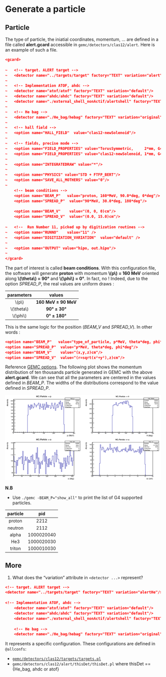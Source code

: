 # Generate a particle

## Particle
The type of particle, the iniatial coordinates, momentum, ... are defined in a file called **alert.gcard** accessible in `gemc/detectors/clas12/alert`. Here is an example  of such a file.

``` json
<gcard>
	
~	<!-- target. ALERT target -->
~	<detector name="../targets/target" factory="TEXT" variation="alert"/> 
~		
~	<!-- Implementation ATOF, ahdc -->
~	<detector name="atof/atof" factory="TEXT" variation="default"/>
~	<detector name="ahdc/ahdc" factory="TEXT" variation="default"/>
~	<detector name="./external_shell_nonActif/alertshell" factory="TEXT" variation="original"/>
~
~	<!-- He bag -->
~	<detector name="./He_bag/hebag" factory="TEXT" variation="original"/>
~
~	<!-- hall field -->
~	<option name="HALL_FIELD"  value="clas12-newSolenoid"/>
~
~	<!-- fields, precise mode -->
~	<option name="FIELD_PROPERTIES" value="TorusSymmetric,     2*mm, G4ClassicalRK4, linear"/>
~	<option name="FIELD_PROPERTIES" value="clas12-newSolenoid, 1*mm, G4ClassicalRK4, linear"/>
~
~	<option name="INTEGRATEDRAW" value="*"/>
~
~	<option name="PHYSICS" value="STD + FTFP_BERT"/>
~	<option name="SAVE_ALL_MOTHERS" value="0"/>
~	
	<!-- beam conditions -->
	<option name="BEAM_P"   value="proton, 160*MeV, 90.0*deg, 0*deg"/>
 	<option name="SPREAD_P"  value="90*MeV, 30.0*deg, 180*deg"/>
	
	<option name="BEAM_V"    value="(0, 0, 0)cm"/>
	<option name="SPREAD_V"  value="(0.0, 15.0)cm"/>

~	<!--  Run Number 11, picked up by digitization routines -->
~	<option name="RUNNO"    value="11" />
~	<option name="DIGITIZATION_VARIATION"  value="default" />
~	
~	<option name="OUTPUT" value="hipo, out.hipo"/>
~
</gcard>
```

The part of interest is called **beam conditions**. With this configuration file, the software will generate **proton** with momentum **\\(p\\) = 160 MeV** oriented along **\\(\theta\\) = 90°** and **\\(\phi\\) = 0°**. In fact, no ! Indeed, due to the option *SPREAD_P*, the real values are uniform draws : 

parameters | values
:---: | :---:
\\(p\\) | **160 MeV ± 90 MeV** 
\\(\theta\\) |**90° ± 30°**  
\\(\phi\\)  | **0° ± 180°**

This is the same logic for the position (*BEAM_V* and *SPREAD_V*). In other words :

``` json
<option name="BEAM_P"   value="type_of_particle, p*MeV, theta*deg, phi*deg"/>
<option name="SPREAD_P"  value="p*MeV, theta*deg, phi*deg"/>
<option name="BEAM_V"    value="(x,y,z)cm"/>
<option name="SPREAD_V"  value="(r=sqrt(x²+y²),z)cm"/>
```

Reference [GEMC options](https://gemc.jlab.org/gemc/html/documentation/options.html#gcard). The following plot shows the momentum distribution of ten thousands particle generated in GEMC with the above **alert.gcard**. We can see that all the parameters are centered in the values defined in *BEAM_P*. The widths of the distributions correspond to the value defined in *SPREAD_P*. 

![mc_particle.png](./mc_particle.png)

**N.B**

- Use `./gemc -BEAM_P="show_all"` to print the list of G4 supported particles.

particle | pid
:---: | :---:
proton | 2212
neutron | 2112
alpha  | 1000020040
He3    | 1000020030
triton | 1000010030


## More

1. What does the “variation” attribute in `<detector ...>` represent?

```json
<!-- target. ALERT target -->
<detector name="../targets/target" factory="TEXT" variation="alertHe"/>

<!-- Implementation ATOF, ahdc -->
	<detector name="atof/atof" factory="TEXT" variation="default"/>
	<detector name="ahdc/ahdc" factory="TEXT" variation="default"/>
	<detector name="./external_shell_nonActif/alertshell" factory="TEXT" variation="original"/>

	<!-- He bag -->
	<detector name="./He_bag/hebag" factory="TEXT" variation="original"/>
```

It represents a specific configuration. These configurations are defined in `@allconfs`:

- [`gemc/detectors/clas12/targets/targets.pl`](https://github.com/gemc/detectors/blob/main/clas12/targets/targets.pl) 
- `gemc/detectors/clas12/alert/thisDet/thisDet.pl` where thisDet == {He_bag, ahdc or atof}